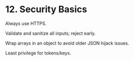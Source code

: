 # 12. Security Basics

Always use HTTPS.

Validate and sanitize all inputs; reject early.

Wrap arrays in an object to avoid older JSON hijack issues.

Least privilege for tokens/keys.
